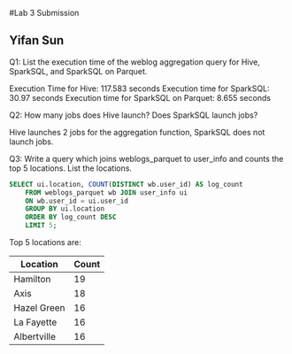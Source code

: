 #Lab 3 Submission 
## Yifan Sun

Q1: List the execution time of the weblog aggregation query for Hive, SparkSQL, and SparkSQL on Parquet.

Execution Time for Hive: 117.583 seconds
Execution time for SparkSQL: 30.97 seconds
Execution time for SparkSQL on Parquet: 8.655 seconds 

Q2: How many jobs does Hive launch? Does SparkSQL launch jobs?

Hive launches 2 jobs for the aggregation function, SparkSQL does not launch jobs. 

Q3: Write a query which joins weblogs_parquet to user_info and counts the top 5 locations. List the locations.

```sql
SELECT ui.location, COUNT(DISTINCT wb.user_id) AS log_count
	FROM weblogs_parquet wb JOIN user_info ui 
	ON wb.user_id = ui.user_id
	GROUP BY ui.location
	ORDER BY log_count DESC 
	LIMIT 5;
```
Top 5 locations are: 

| Location		| Count 	|
|-------------|---------|
|	Hamilton			|	19			|
|	Axis					|	18			|
|	Hazel Green	|	16			|
|	La Fayette 	|	16			|
|	Albertville	| 16			|
